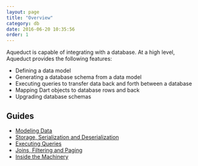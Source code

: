 ```yaml
---
layout: page
title: "Overview"
category: db
date: 2016-06-20 10:35:56
order: 1
---
```


Aqueduct is capable of integrating with a database. At a high level, Aqueduct provides the following features:

- Defining a data model
- Generating a database schema from a data model
- Executing queries to transfer data back and forth between a database
- Mapping Dart objects to database rows and back
- Upgrading database schemas

## Guides

- [Modeling Data](modeling_data.html)
- [Storage, Serialization and Deserialization](serialization.html)
- [Executing Queries](executing_queries.html)
- [Joins, Filtering and Paging](advanced_queries.html)
- [Inside the Machinery](inside_the_db.html)
